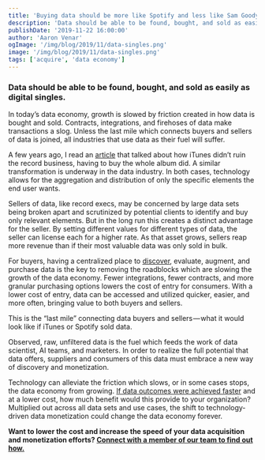 ```yaml
---
title: 'Buying data should be more like Spotify and less like Sam Goody'
description: 'Data should be able to be found, bought, and sold as easily as digital singles.'
publishDate: '2019-11-22 16:00:00'
author: 'Aaron Venar'
ogImage: '/img/blog/2019/11/data-singles.png'
image: '/img/blog/2019/11/data-singles.png'
tags: ['acquire', 'data economy']
---
```

### Data should be able to be found, bought, and sold as easily as digital singles.

In today’s data economy, growth is slowed by friction created in how data is bought and sold. Contracts, integrations, and firehoses of data make transactions a slog. Unless the last mile which connects buyers and sellers of data is joined, all industries that use data as their fuel will suffer.

A few years ago, I read an [article](https://money.cnn.com/2013/04/25/technology/itunes-music-decline/index.html) that talked about how iTunes didn’t ruin the record business, having to buy the whole album did. A similar transformation is underway in the data industry. In both cases, technology allows for the aggregation and distribution of only the specific elements the end user wants.

Sellers of data, like record execs, may be concerned by large data sets being broken apart and scrutinized by potential clients to identify and buy only relevant elements. But in the long run this creates a distinct advantage for the seller. By setting different values for different types of data, the seller can license each for a higher rate. As that asset grows, sellers reap more revenue than if their most valuable data was only sold in bulk.

For buyers, having a centralized place to [discover](/blog/data-discovery-assistant), evaluate, augment, and purchase data is the key to removing the roadblocks which are slowing the growth of the data economy. Fewer integrations, fewer contracts, and more granular purchasing options lowers the cost of entry for consumers. With a lower cost of entry, data can be accessed and utilized quicker, easier, and more often, bringing value to both buyers and sellers.

This is the “last mile” connecting data buyers and sellers — what it would look like if iTunes or Spotify sold data.

Observed, raw, unfiltered data is the fuel which feeds the work of data scientist, AI teams, and marketers. In order to realize the full potential that data offers, suppliers and consumers of this data must embrace a new way of discovery and monetization.

Technology can alleviate the friction which slows, or in some cases stops, the data economy from growing. [If data outcomes were achieved faster](/blog/speed-matters) and at a lower cost, how much benefit would this provide to your organization? Multiplied out across all data sets and use cases, the shift to technology-driven data monetization could change the data economy forever.

**Want to lower the cost and increase the speed of your data acquisition and monetization efforts? [Connect with a member of our team to find out how.](/contact)**

